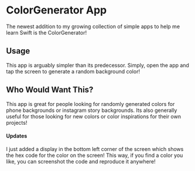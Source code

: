 # ColorGenerator App
The newest addition to my growing collection of simple apps to help me learn Swift is the ColorGenerator!

## Usage
This app is arguably simpler than its predecessor. Simply, open the app and tap the screen to generate a random background color!

## Who Would Want This?
This app is great for people looking for randomly generated colors for phone backgrounds or instagram story backgrounds.
Its also generally useful for those looking for new colors or color inspirations for their own projects!

#### Updates
I just added a display in the bottom left corner of the screen which shows the hex code for the color on the screen!
This way, if you find a color you like, you can screenshot the code and reproduce it anywhere!

